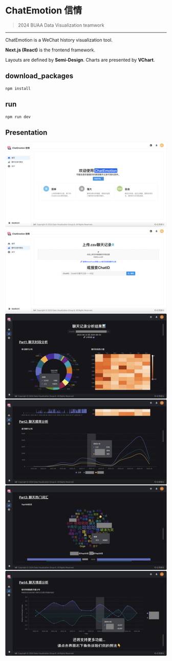 # ChatEmotion 信情
> 2024 BUAA Data Visualization teamwork
---

ChatEmotion is a WeChat history visualization tool.

**Next.js (React)** is the frontend framework.

Layouts are defined by **Semi-Design**. Charts are presented by **VChart**.

## download_packages
```
npm install
```

## run
```
npm run dev
```

## Presentation
![homepage](pics/homepage.png)
![vis](pics/vis.png)
![p1](pics/p1.png)
![p2](pics/p2.png)
![p3](pics/p3.png)
![p4](pics/p4.png)